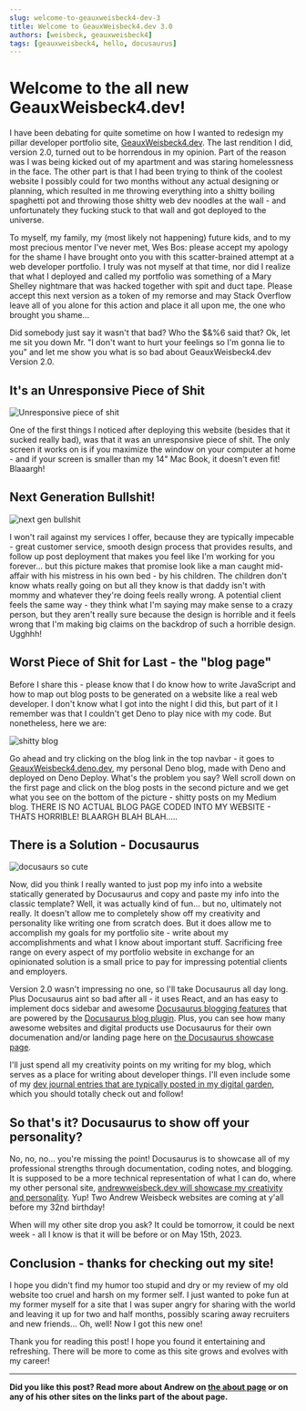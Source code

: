 ```yaml
---
slug: welcome-to-geauxweisbeck4-dev-3
title: Welcome to GeauxWeisbeck4.dev 3.0
authors: [weisbeck, geauxweisbeck4]
tags: [geauxweisbeck4, hello, docusaurus]
---
```


# Welcome to the all new GeauxWeisbeck4.dev!

I have been debating for quite sometime on how I wanted to redesign my pillar developer portfolio site, [GeauxWeisbeck4.dev](https://GeauxWeisbeck4.dev). The last rendition I did, version 2.0, turned out to be horrendous in my opinion. Part of the reason was I was being kicked out of my apartment and was staring homelessness in the face. The other part is that I had been trying to think of the coolest website I possibly could for two months without any actual designing or planning, which resulted in me throwing everything into a shitty boiling spaghetti pot and throwing those shitty web dev noodles at the wall - and unfortunately they fucking stuck to that wall and got deployed to the universe.

To myself, my family, my (most likely not happening) future kids, and to my most precious mentor I've never met, Wes Bos: please accept my apology for the shame I have brought onto you with this scatter-brained attempt at a web developer portfolio. I truly was not myself at that time, nor did I realize that what I deployed and called my portfolio was something of a Mary Shelley nightmare that was hacked together with spit and duct tape. Please accept this next version as a token of my remorse and may Stack Overflow leave all of you alone for this action and place it all upon me, the one who brought you shame...

Did somebody just say it wasn't that bad? Who the $&%6 said that? Ok, let me sit you down Mr. "I don't want to hurt your feelings so I'm gonna lie to you" and let me show you what is so bad about GeauxWeisbeck4.dev Version 2.0.

## It's an Unresponsive Piece of Shit

![Unresponsive piece of shit](./shittywebsite.png)

One of the first things I noticed after deploying this website (besides that it sucked really bad), was that it was an unresponsive piece of shit. The only screen it works on is if you maximize the window on your computer at home - and if your screen is smaller than my 14" Mac Book, it doesn't even fit! Blaaargh!

## Next Generation Bullshit!

![next gen bullshit](./nextgenbullshit.png)

I won't rail against my services I offer, because they are typically impecable - great customer service, smooth design process that provides results, and follow up post deployment that makes you feel like I'm working for you forever... but this picture makes that promise look like a man caught mid-affair with his mistress in his own bed - by his children. The children don't know whats really going on but all they know is that daddy isn't with mommy and whatever they're doing feels really wrong. A potential client feels the same way - they think what I'm saying may make sense to a crazy person, but they aren't really sure because the design is horrible and it feels wrong that I'm making big claims on the backdrop of such a horrible design. Ugghhh!

## Worst Piece of Shit for Last - the "blog page"

Before I share this - please know that I do know how to write JavaScript and how to map out blog posts to be generated on a website like a real web developer. I don't know what I got into the night I did this, but part of it I remember was that I couldn't get Deno to play nice with my code. But nonetheless, here we are:

![shitty blog](./shittyblog.png)

Go ahead and try clicking on the blog link in the top navbar - it goes to [GeauxWeisbeck4.deno.dev](https://geauxweisbeck4.deno.dev), my personal Deno blog, made with Deno and deployed on Deno Deploy. What's the problem you say? Well scroll down on the first page and click on the blog posts in the second picture and we get what you see on the bottom of the picture - shitty posts on my Medium blog. THERE IS NO ACTUAL BLOG PAGE CODED INTO MY WEBSITE - THATS HORRIBLE! BLAARGH BLAH BLAH.....

## There is a Solution - Docusaurus

![docusaurs so cute](./docusaurus-social-card.jpg)

Now, did you think I really wanted to just pop my info into a website statically generated by Docusaurus and copy and paste my info into the classic template? Well, it was actually kind of fun... but no, ultimately not really. It doesn't allow me to completely show off my creativity and personality like writing one from scratch does. But it does allow me to accomplish my goals for my portfolio site - write about my accomplishments and what I know about important stuff. Sacrificing free range on every aspect of my portfolio website in exchange for an opinionated solution is a small price to pay for impressing potential clients and employers.

Version 2.0 wasn't impressing no one, so I'll take Docusaurus all day long. Plus Docusaurus aint so bad after all - it uses React, and an has easy to implement docs sidebar and awesome [Docusaurus blogging features](https://docusaurus.io/docs/blog) that are powered by the [Docusaurus blog plugin](https://docusaurus.io/docs/api/plugins/@docusaurus/plugin-content-blog). Plus, you can see how many awesome websites and digital products use Docusaurus for their own documenation and/or landing page here on [the Docusaurus showcase page](https://docusaurus.io/showcase).

I'll just spend all my creativity points on my writing for my blog, which serves as a place for writing about developer things. I'll even include some of my [dev journal entries that are typically posted in my digital garden](https://andrewsdigital.garden), which you should totally check out and follow!

## So that's it? Docusaurus to show off your personality?

No, no, no... you're missing the point! Docusaurus is to showcase all of my professional strengths through documentation, coding notes, and blogging. It is supposed to be a more technical representation of what I can do, where my other personal site, [andrewweisbeck.dev will showcase my creativity and personality](https://andrewweisbeck.dev). Yup! Two Andrew Weisbeck websites are coming at y'all before my 32nd birthday!

When will my other site drop you ask? It could be tomorrow, it could be next week - all I know is that it will be before or on May 15th, 2023.

## Conclusion - thanks for checking out my site!

I hope you didn't find my humor too stupid and dry or my review of my old website too cruel and harsh on my former self. I just wanted to poke fun at my former myself for a site that I was super angry for sharing with the world and leaving it up for two and half months, possibly scaring away recruiters and new friends... Oh, well! Now I got this new one!

Thank you for reading this post! I hope you found it entertaining and refreshing. There will be more to come as this site grows and evolves with my career!

<hr />

**Did you like this post? Read more about Andrew on [the about page](/about) or on any of his other sites on the links part of the about page.**

